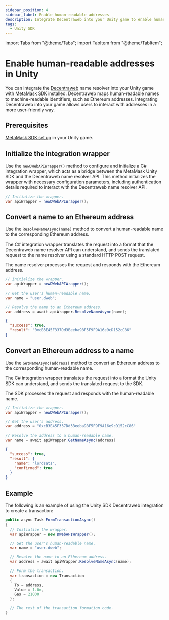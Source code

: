 ```yaml
---
sidebar_position: 4
sidebar_label: Enable human-readable addresses
description: Integrate Decentraweb into your Unity game to enable human-readable addresses.
tags:
  - Unity SDK
---
```


import Tabs from "@theme/Tabs";
import TabItem from "@theme/TabItem";

# Enable human-readable addresses in Unity

You can integrate the [Decentraweb](https://decentraweb.org/) name resolver into your Unity game
with [MetaMask SDK](index.md) installed.
Decentraweb maps human-readable names to machine-readable identifiers, such as Ethereum addresses.
Integrating Decentraweb into your game allows users to interact with addresses in a more user-friendly way.

## Prerequisites

[MetaMask SDK set up](index.md) in your Unity game.

## Initialize the integration wrapper

Use the `newDWebAPIWrapper()` method to configure and initialize a C# integration wrapper, which
acts as a bridge between the MetaMask Unity SDK and the Decentraweb name resolver API.
This method initializes the wrapper with necessary configuration parameters, including
authentication details required to interact with the Decentraweb name resolver API.

```csharp
// Initialize the wrapper.
var apiWrapper = newDWebAPIWrapper();
```

## Convert a name to an Ethereum address

Use the `ResolveNameAsync(name)` method to convert a human-readable name to the corresponding
Ethereum address.

The C# integration wrapper translates the request into a format that the Decentraweb name resolver
API can understand, and sends the translated request to the name resolver using a standard HTTP POST request.

The name resolver processes the request and responds with the Ethereum address.

<Tabs>
<TabItem value="Method">

```csharp
// Initialize the wrapper.
var apiWrapper = newDWebAPIWrapper();

// Get the user's human-readable name.
var name = "user.dweb";

// Resolve the name to an Ethereum address.
var address = await apiWrapper.ResolveNameAsync(name);
```

</TabItem>
<TabItem value="JSON response">

```json
{
  "success": true,
  "result": "0xcB3E45F337Dd3Beeba98F5F9F9A16e9cD152cC86"
}
```

</TabItem>
</Tabs>

## Convert an Ethereum address to a name

Use the `GetNameAsync(address)` method to convert an Ethereum address to the corresponding
human-readable name.

The C# integration wrapper translates the request into a format the Unity SDK can understand, and
sends the translated request to the SDK.

The SDK processes the request and responds with the human-readable name.

<Tabs>
<TabItem value="Method">

```csharp
// Initialize the wrapper.
var apiWrapper = newDWebAPIWrapper();

// Get the user's address.
var address = "0xcB3E45F337Dd3Beeba98F5F9F9A16e9cD152cC86"

// Resolve the address to a human-readable name.
var name = await apiWrapper.GetNameAsync(address)
```

</TabItem>
<TabItem value="JSON response">

```json
{
  "success": true,
  "result": {
    "name": "lordsats",
    "confirmed": true
  }
}
```

</TabItem>
</Tabs>

## Example

The following is an example of using the Unity SDK Decentraweb integration to create a transaction:

```csharp
public async Task FormTransactionAsync()
{
  // Initialize the wrapper.
  var apiWrapper = new DWebAPIWrapper();

  // Get the user's human-readable name.
  var name = "user.dweb";

  // Resolve the name to an Ethereum address.
  var address = await apiWrapper.ResolveNameAsync(name);

  // Form the transaction.
  var transaction = new Transaction
  {
    To = address,
    Value = 1.0m,
    Gas = 21000
  };

  // The rest of the transaction formation code.
}
```

